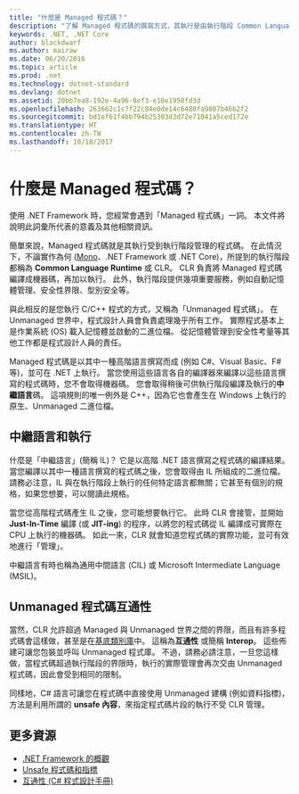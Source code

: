 ```yaml
---
title: "什麼是 Managed 程式碼？"
description: "了解 Managed 程式碼的撰寫方式，其執行是由執行階段 Common Language Runtime (CLR) 所管理。"
keywords: .NET, .NET Core
author: blackdwarf
ms.author: mairaw
ms.date: 06/20/2016
ms.topic: article
ms.prod: .net
ms.technology: dotnet-standard
ms.devlang: dotnet
ms.assetid: 20bb7ea8-192e-4a96-8ef3-e10e1950fd3d
ms.openlocfilehash: 263662c1c7f22c84e0de14c6480fa9807b46b2f2
ms.sourcegitcommit: bd1ef61f4bb794b25383d3d72e71041a5ced172e
ms.translationtype: HT
ms.contentlocale: zh-TW
ms.lasthandoff: 10/18/2017
---
```

# <a name="what-is-managed-code"></a>什麼是 Managed 程式碼？

使用 .NET Framework 時，您經常會遇到「Managed 程式碼」一詞。 本文件將說明此詞彙所代表的意義及其他相關資訊。

簡單來說，Managed 程式碼就是其執行受到執行階段管理的程式碼。 在此情況下，不論實作為何 ([Mono](http://www.mono-project.com/)、.NET Framework 或 .NET Core)，所提到的執行階段都稱為 **Common Language Runtime** 或 CLR。 CLR 負責將 Managed 程式碼編譯成機器碼，再加以執行。 此外，執行階段提供幾項重要服務，例如自動記憶體管理、安全性界限、型別安全等。

與此相反的是您執行 C/C++ 程式的方式，又稱為「Unmanaged 程式碼」。 在 Unmanaged 世界中，程式設計人員會負責處理幾乎所有工作。 實際程式基本上是作業系統 (OS) 載入記憶體並啟動的二進位檔。 從記憶體管理到安全性考量等其他工作都是程式設計人員的責任。

Managed 程式碼是以其中一種高階語言撰寫而成 (例如 C#、Visual Basic、F# 等)，並可在 .NET 上執行。 當您使用這些語言各自的編譯器來編譯以這些語言撰寫的程式碼時，您不會取得機器碼。 您會取得稍後可供執行階段編譯及執行的**中繼語言**碼。 這項規則的唯一例外是 C++，因為它也會產生在 Windows 上執行的原生、Unmanaged 二進位檔。

## <a name="intermediate-language--execution"></a>中繼語言和執行

什麼是「中繼語言」(簡稱 IL)？ 它是以高階 .NET 語言撰寫之程式碼的編譯結果。 當您編譯以其中一種語言撰寫的程式碼之後，您會取得由 IL 所組成的二進位檔。 請務必注意，IL 與在執行階段上執行的任何特定語言都無關；它甚至有個別的規格，如果您想要，可以閱讀此規格。

當您從高階程式碼產生 IL 之後，您可能想要執行它。 此時 CLR 會接管，並開始 **Just-In-Time** 編譯 (或 **JIT-ing**) 的程序，以將您的程式碼從 IL 編譯成可實際在 CPU 上執行的機器碼。 如此一來，CLR 就會知道您程式碼的實際功能，並可有效地進行「管理」。

中繼語言有時也稱為通用中間語言 (CIL) 或 Microsoft Intermediate Language (MSIL)。

## <a name="unmanaged-code-interoperability"></a>Unmanaged 程式碼互通性

當然，CLR 允許超過 Managed 與 Unmanaged 世界之間的界限，而且有許多程式碼會這樣做，甚至是在[基底類別庫](framework-libraries.md)中。 這稱為**互通性** 或簡稱 **Interop**。 這些佈建可讓您包裝並呼叫 Unmanaged 程式庫。 不過，請務必請注意，一旦您這樣做，當程式碼超過執行階段的界限時，執行的實際管理會再次交由 Unmanaged 程式碼，因此會受到相同的限制。

同樣地，C# 語言可讓您在程式碼中直接使用 Unmanaged 建構 (例如資料指標)，方法是利用所謂的 **unsafe 內容**，來指定程式碼片段的執行不受 CLR 管理。

## <a name="more-resources"></a>更多資源

*   [.NET Framework 的概觀](https://msdn.microsoft.com/library/zw4w595w.aspx)
*   [Unsafe 程式碼和指標](https://msdn.microsoft.com/library/t2yzs44b.aspx)
*   [互通性 (C# 程式設計手冊)](https://msdn.microsoft.com/library/ms173184.aspx)
